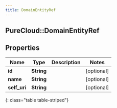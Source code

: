 ```yaml
---
title: DomainEntityRef
---
```

## PureCloud::DomainEntityRef

## Properties

|Name | Type | Description | Notes|
|------------ | ------------- | ------------- | -------------|
| **id** | **String** |  | [optional] |
| **name** | **String** |  | [optional] |
| **self_uri** | **String** |  | [optional] |
{: class="table table-striped"}


